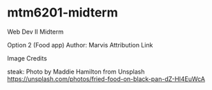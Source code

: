 # mtm6201-midterm

Web Dev II Midterm

Option 2 (Food app)
Author: Marvis
Attribution Link

Image Credits

steak:
Photo by Maddie Hamilton from Unsplash https://unsplash.com/photos/fried-food-on-black-pan-dZ-HI4EuWcA
